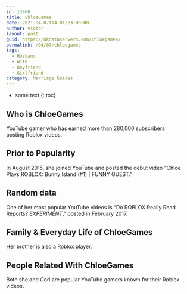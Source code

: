 ```yaml
---
id: 13866
title: ChloeGames
date: 2021-04-07T14:01:23+00:00
author: victor
layout: post
guid: https://ukdataservers.com/chloegames/
permalink: /04/07/chloegames
tags:
  - Husband
  - Wife
  - Boyfriend
  - Girlfriend
category: Marriage Guides
---
```


* some text
{: toc}


## Who is ChloeGames



YouTube gamer who has earned more than 280,000 subscribers posting Roblox videos. 

                
                
                
## Prior to Popularity



In August 2015, she joined YouTube and posted the debut video &#8220;Chloe Plays ROBLOX: Bunny Island (#1) | FUNNY GUEST.&#8221; 

                
                
                
## Random data



One of her most popular YouTube videos is &#8220;Do ROBLOX Really Read Reports? *EXPERIMENT*,&#8221; posted in February 2017. 

                
                
                
## Family & Everyday Life of ChloeGames



Her brother is also a Roblox player. 

                
                
                
## People Related With ChloeGames



Both she and Corl are popular YouTube gamers known for their Roblox videos. 

                
              
            
          
          
          